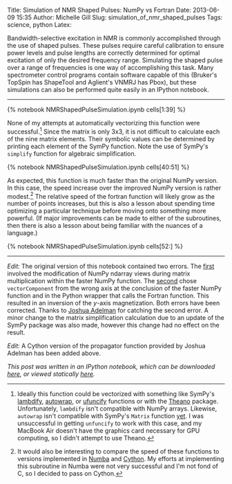 Title:	Simulation of NMR Shaped Pulses: NumPy vs Fortran
Date:	2013-06-09 15:35
Author: Michelle Gill
Slug:	simulation_of_nmr_shaped_pulses
Tags:	science, python
Latex:

Bandwidth-selective excitation in NMR is commonly accomplished through the use of shaped pulses. These pulses require careful calibration to ensure power levels and pulse lengths are correctly determined for optimal excitation of only the desired frequency range. Simulating the shaped pulse over a range of frequencies is one way of accomplishing this task. Many spectrometer control programs contain software capable of this (Bruker's TopSpin has ShapeTool and Aglient's VNMRJ has Pbox), but these simulations can also be performed quite easily in an IPython notebook.

---------

{% notebook NMRShapedPulseSimulation.ipynb cells[1:39] %}

None of my attempts at automatically vectorizing this function were successful.[^sympytheano] Since the matrix is only 3x3, it is not difficult to calculate each of the nine matrix elements. Their symbolic values can be determined by printing each element of the SymPy function. Note the use of SymPy's `simplify` function for algebraic simplification.

{% notebook NMRShapedPulseSimulation.ipynb cells[40:51] %}

As expected, this function is much faster than the original NumPy version. In this case, the speed increase over the improved NumPy version is rather modest.[^numbacython] The relative speed of the fortran function will likely grow as the number of points increases, but this is also a lesson about spending time optimizing a particular technique before moving onto something more powerful. (If major improvements can be made to either of the subroutines, then there is also a lesson about being familiar with the nuances of a language.)

{% notebook NMRShapedPulseSimulation.ipynb cells[52:] %}

[^sympytheano]: Ideally this function could be vectorized with something like SymPy's [lambdify](http://docs.sympy.org/dev/modules/utilities/lambdify.html), [autowrap](http://ojensen.wordpress.com/2010/08/10/fast-ufunc-ish-hydrogen-solutions/), or [ufuncify](http://docs.sympy.org/0.7.0/modules/utilities/autowrap.html#ufuncify) functions or with the [Theano](http://matthewrocklin.com/blog/work/2013/03/19/SymPy-Theano-part-1/) package. Unfortunately, `lambdify` isn't compatible with NumPy arrays. Likewise, `autowrap` isn't compatible with SymPy's `Matrix` function [yet](https://groups.google.com/forum/?fromgroups#!msg/sympy/Lo62rCmPTm8/G4GuHzp5wpQJ). I was unsuccessful in getting `unfuncify` to work with this case, and my MacBook Air doesn't have the graphics card necessary for GPU computing, so I didn't attempt to use Theano.

[^numbacython]: It would also be interesting to compare the speed of these functions to versions implemented in [Numba](http://numba.pydata.org) and [Cython](http://www.cython.org). My efforts at implementing this subroutine in Numba were not very successful and I'm not fond of C, so I decided to pass on Cython.

---------

*Edit:* The original version of this notebook contained two errors. The [first](https://gist.github.com/mlgill/5774126) involved the modification of NumPy ndarray views during matrix multiplication within the faster NumPy function. The [second](http://modernscientist.com/posts/2013/2013-06-09-simulation_of_nmr_shaped_pulses/#comment-929405468) chose `vectorComponent` from the wrong axis at the conclusion of the faster NumPy function and in the Python wrapper that calls the Fortran function. This resulted in an inversion of the *y*-axis magnetization. Both errors have been corrected. Thanks to [Joshua Adelman](https://twitter.com/synapticarbors) for catching the second error. A minor change to the matrix simplification calculation due to an update of the SymPy package was also made, however this change had no effect on the result.

*Edit:* A Cython version of the propagator function provided by Joshua Adelman has been added above.

*This post was written in an IPython notebook, which can be downloaded [here](https://github.com/modernscientist/modernscientist.github.com/blob/master/notebooks/NMRShapedPulseSimulation.ipynb), or viewed statically [here](http://nbviewer.ipython.org/url/modernscientist.github.com/notebooks/NMRShapedPulseSimulation.ipynb).* 